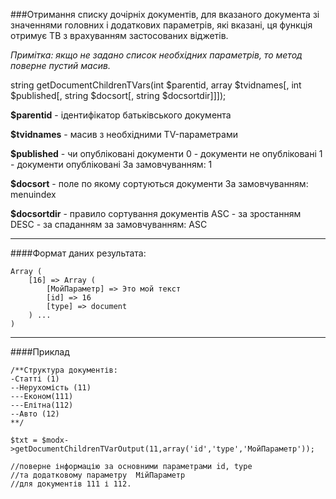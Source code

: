 ###Отримання списку дочірніх документів, для вказаного документа зі значеннями головних і додаткових параметрів, які вказані, ця функція отримує ТВ з врахуванням застосованих віджетів.

*Примітка: якщо не задано список необхідних параметрів, то метод поверне пустий масив.*

string getDocumentChildrenTVars(int $parentid, array $tvidnames[, int $published[, string $docsort[, string $docsortdir]]]);

**$parentid** - ідентифікатор батьківського документа

**$tvidnames** - масив з необхідними TV-параметрами

**$published** - чи опубліковані документи
0 - документи не опубліковані
1 - документи опубліковані
За замовчуванням: 1

**$docsort** - поле по якому сортуються документи
За замовчуванням: menuindex

**$docsortdir** - правило сортування документів
ASC - за зростанням
DESC - за спаданням
за замовчуванням: ASC

***

####Формат даних результата:

	Array ( 
		[16] => Array ( 
			[МойПараметр] => Это мой текст 
			[id] => 16 
			[type] => document 
		) ... 
	)

***

####Приклад

	/**Структура документів:
	-Статті (1)
	--Нерухомість (11)
	---Економ(111)
	---Елітна(112)
	--Авто (12)
	**/
	
	$txt = $modx->getDocumentChildrenTVarOutput(11,array('id','type','МойПараметр'));
	
	//поверне інформацію за основними параметрами id, type 
	//та додатковому параметру 	МійПараметр 
	//для документів 111 і 112.